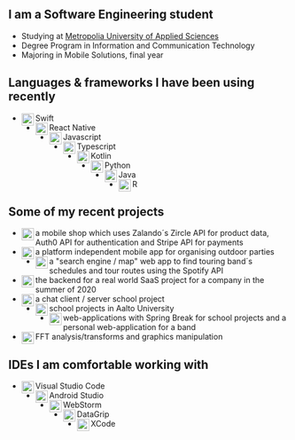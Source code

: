## I am a Software Engineering student
- Studying at [Metropolia University of Applied Sciences](https://www.metropolia.fi/en)
- Degree Program in Information and Communication Technology
- Majoring in Mobile Solutions, final year

## Languages & frameworks I have been using recently
- Swift<img align="left" alt="swift" width="22px" src="https://cdn.jsdelivr.net/npm/simple-icons@v3/icons/swift.svg"/>
- React Native<img align="left" alt="react" width="22px" src="https://cdn.jsdelivr.net/npm/simple-icons@v3/icons/react.svg"/>
- Javascript<img align="left" alt="javascript" width="22px" src="https://cdn.jsdelivr.net/npm/simple-icons@v3/icons/javascript.svg"/>
- Typescript<img align="left" alt="typescript" width="22px" src="https://cdn.jsdelivr.net/npm/simple-icons@v3/icons/typescript.svg"/>
- Kotlin<img align="left" alt="android" width="22px" src="https://cdn.jsdelivr.net/npm/simple-icons@v3/icons/kotlin.svg"/>
- Python<img align="left" alt="python" width="22px" src="https://cdn.jsdelivr.net/npm/simple-icons@v3/icons/python.svg"/>
- Java<img align="left" alt="Java" width="22px" src="https://cdn.jsdelivr.net/npm/simple-icons@v3/icons/java.svg"/>
- R<img align="left" alt="R" width="22px" src="https://cdn.jsdelivr.net/npm/simple-icons@v3/icons/r.svg"/>

## Some of my recent projects

- <img align="left" alt="swift" width="22px" src="https://cdn.jsdelivr.net/npm/simple-icons@v3/icons/swift.svg"/>a mobile shop which uses Zalando´s Zircle API for product data, Auth0 API for authentication and Stripe API for payments<br/>
- <img align="left" alt="react" width="22px" src="https://cdn.jsdelivr.net/npm/simple-icons@v3/icons/react.svg"/>a platform independent mobile app for organising outdoor parties<br/>
- <img align="left" alt="javascript" width="22px" src="https://cdn.jsdelivr.net/npm/simple-icons@v3/icons/javascript.svg"/>a "search engine / map" web app to find touring band´s schedules and tour routes using the Spotify API<br/>
- <img align="left" alt="typescript" width="22px" src="https://cdn.jsdelivr.net/npm/simple-icons@v3/icons/typescript.svg"/>the backend for a real world SaaS project for a company in the summer of 2020 <br/>
- <img align="left" alt="android" width="22px" src="https://cdn.jsdelivr.net/npm/simple-icons@v3/icons/kotlin.svg"/>a chat client / server school project<br/>
- <img align="left" alt="python" width="22px" src="https://cdn.jsdelivr.net/npm/simple-icons@v3/icons/python.svg"/>school projects in Aalto University<br/>
- <img align="left" alt="Java" width="22px" src="https://cdn.jsdelivr.net/npm/simple-icons@v3/icons/java.svg"/>web-applications with Spring Break for school projects and a personal web-application for a band<br/>
- <img align="left" alt="R" width="22px" src="https://cdn.jsdelivr.net/npm/simple-icons@v3/icons/r.svg"/>FFT analysis/transforms and graphics manipulation<br/>

## IDEs I am comfortable working with


- Visual Studio Code<img align="left" alt="visual studio code" width="22px" src="https://cdn.jsdelivr.net/npm/simple-icons@v3/icons/visualstudiocode.svg"/>
- Android Studio<img align="left" alt="android studio" width="22px" src="https://cdn.jsdelivr.net/npm/simple-icons@v3/icons/androidstudio.svg"/>
- WebStorm<img align="left" alt="webstorm" width="22px" src="https://cdn.jsdelivr.net/npm/simple-icons@v3/icons/webstorm.svg"/>
- DataGrip<img align="left" alt="xcode" width="22px" src="https://cdn.jsdelivr.net/npm/simple-icons@v3/icons/jetbrains.svg"/>
- XCode<img align="left" alt="xcode" width="22px" src="https://cdn.jsdelivr.net/npm/simple-icons@v3/icons/xcode.svg"/>
